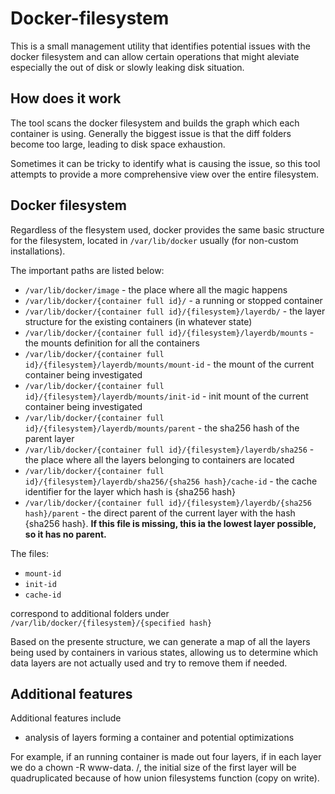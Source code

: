# Docker-filesystem

This is a small management utility that identifies potential issues
with the docker filesystem and can allow certain operations that might
aleviate especially the out of disk or slowly leaking disk situation.

## How does it work

The tool scans the docker filesystem and builds the graph which each container
is using. Generally the biggest issue is that the diff folders become too 
large, leading to disk space exhaustion.

Sometimes it can be tricky to identify what is causing the issue, so this tool
attempts to provide a more comprehensive view over the entire filesystem.

## Docker filesystem

Regardless of the flesystem used, docker provides the same basic structure for
the filesystem, located in `/var/lib/docker` usually (for non-custom installations).

The important paths are listed below:

- `/var/lib/docker/image` - the place where all the magic happens
- `/var/lib/docker/{container full id}/` - a running or stopped container
- `/var/lib/docker/{container full id}/{filesystem}/layerdb/` - the layer structure for the existing containers (in whatever state)
- `/var/lib/docker/{container full id}/{filesystem}/layerdb/mounts` - the mounts definition for all the containers
- `/var/lib/docker/{container full id}/{filesystem}/layerdb/mounts/mount-id` - the mount of the current container being investigated
- `/var/lib/docker/{container full id}/{filesystem}/layerdb/mounts/init-id` - init mount of the current container being investigated
- `/var/lib/docker/{container full id}/{filesystem}/layerdb/mounts/parent` - the sha256 hash of the parent layer
- `/var/lib/docker/{container full id}/{filesystem}/layerdb/sha256` - the place where all the layers belonging to containers are located
- `/var/lib/docker/{container full id}/{filesystem}/layerdb/sha256/{sha256 hash}/cache-id` - the cache identifier for the layer which hash is {sha256 hash}
- `/var/lib/docker/{container full id}/{filesystem}/layerdb/{sha256 hash}/parent` - the direct parent of the current layer with the hash {sha256 hash}. __If this file is missing, this ia the lowest layer possible, so it has no parent.__

The files:

- `mount-id`
- `init-id`
- `cache-id`

correspond to additional folders under `/var/lib/docker/{filesystem}/{specified hash}`

Based on the presente structure, we can generate a map of all the layers being used by
containers in various states, allowing us to determine which data layers are not actually
used and try to remove them if needed.

## Additional features

Additional features include

- analysis of layers forming a container and potential optimizations

For example, if an running container is made out four layers, if in each layer we do
a chown -R www-data. /, the initial size of the first layer will be quadruplicated because
of how union filesystems function (copy on write).